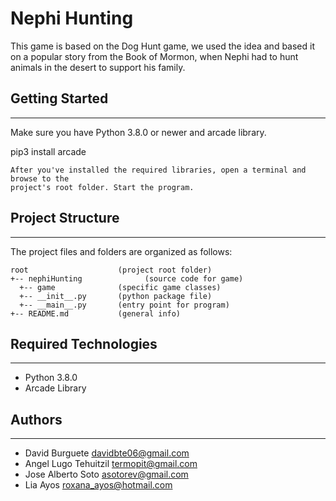 # Nephi Hunting
This game is based on the Dog Hunt game, we used the idea and based it on a popular story from the Book of Mormon, when Nephi had to hunt animals in the desert to support his family.

## Getting Started
---
Make sure you have Python 3.8.0 or newer and arcade library.

pip3 install arcade
```
After you've installed the required libraries, open a terminal and browse to the 
project's root folder. Start the program.
```
## Project Structure
---
The project files and folders are organized as follows:
```
root                    (project root folder)
+-- nephiHunting              (source code for game)
  +-- game              (specific game classes)
  +-- __init__.py       (python package file)
  +-- __main__.py       (entry point for program)
+-- README.md           (general info)
```

## Required Technologies
---
* Python 3.8.0
* Arcade Library

## Authors
---
* David Burguete davidbte06@gmail.com
* Angel Lugo Tehuitzil termopit@gmail.com
* Jose Alberto Soto asotorev@gmail.com
* Lia Ayos roxana_ayos@hotmail.com
